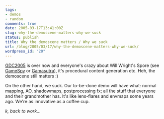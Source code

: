 ```yaml
---
tags:
- demos
- random
comments: true
date: 2005-03-17T13:41:00Z
slug: why-the-demoscene-matters-why-we-suck
status: publish
title: Why the demoscene matters / Why we suck
url: /blog/2005/03/17/why-the-demoscene-matters-why-we-suck/
wordpress_id: "20"
---
```


[GDC2005](http://www.gdconf.com/) is over now and everyone's crazy about Will Wright's Spore (see [GameSpy](http://www.gamespy.com/articles/595/595975p1.html?fromint=1) or [Gamasutra](http://www.gamasutra.com/gdc2005/features/20050315/postcard-diamante.htm)), it's procedural content generation etc. Heh, the demoscene still matters :)

On the other hand, we suck. Our to-be-done demo will have what: normal mapping, AO, shadowmaps, postprocessing fx; all the stuff that everyone and their grandmother has. It's like lens-flares and envmaps some years ago. We're as innovative as a coffee cup.

_k, back to work..._
